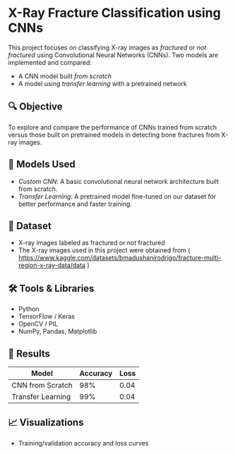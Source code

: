 # X-Ray Fracture Classification using CNNs

This project focuses on classifying X-ray images as *fractured* or *not fractured* using Convolutional Neural Networks (CNNs). Two models are implemented and compared:
- A CNN model built *from scratch*
- A model using *transfer learning* with a pretrained network

## 🔍 Objective
To explore and compare the performance of CNNs trained from scratch versus those built on pretrained models in detecting bone fractures from X-ray images.

## 🧠 Models Used
- *Custom CNN*: A basic convolutional neural network architecture built from scratch.
- *Transfer Learning*: A pretrained model fine-tuned on our dataset for better performance and faster training.

## 📁 Dataset
- X-ray images labeled as fractured or not fractured
- The X-ray images used in this project were obtained from ( https://www.kaggle.com/datasets/bmadushanirodrigo/fracture-multi-region-x-ray-data/data )

## 🛠️ Tools & Libraries
- Python
- TensorFlow / Keras 
- OpenCV / PIL
- NumPy, Pandas, Matplotlib

## 🚀 Results
| Model             | Accuracy | Loss   |
|------------------|----------|--------|
| CNN from Scratch | 98%      | 0.04     |
| Transfer Learning| 99%      | 0.04     |


## 📈 Visualizations
- Training/validation accuracy and loss curves
